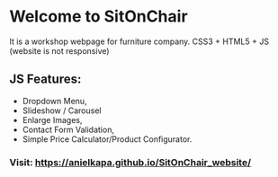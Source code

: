 
# Welcome to SitOnChair
It is a workshop webpage for furniture company.
CSS3 + HTML5 + JS (website is not responsive)

## JS Features:
- Dropdown Menu,
- Slideshow / Carousel
- Enlarge Images,
- Contact Form Validation,
- Simple Price Calculator/Product Configurator.

### Visit: https://anielkapa.github.io/SitOnChair_website/
